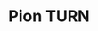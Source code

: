 ---
title: "Pion TURN"
description: "A simple extendable Golang TURN server"
repo: "turn"
tags: []
weight: 75
draft: false
---
